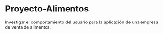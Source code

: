 # Proyecto-Alimentos
Investigar el comportamiento del usuario para la aplicación de una empresa de venta de alimentos.
